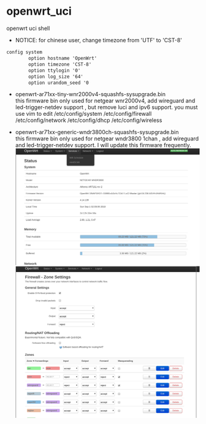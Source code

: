 # openwrt_uci
openwrt uci shell
* NOTICE: for chinese user, change timezone from 'UTF' to 'CST-8'
```
config system
        option hostname 'OpenWrt'
        option timezone 'CST-8'
        option ttylogin '0'
        option log_size '64'
        option urandom_seed '0
```
        
        
        
        
* openwrt-ar71xx-tiny-wnr2000v4-squashfs-sysupgrade.bin               
this firmware bin only used for netgear wnr2000v4, add wireguard and led-trigger-netdev support , but remove luci and ipv6 support. you must use vim to edit /etc/config/system   /etc/config/firewall  /etc/config/network  /etc/config/dhcp /etc/config/wireless 

* openwrt-ar71xx-generic-wndr3800ch-squashfs-sysupgrade.bin                 
this firmware bin only used for netgear wndr3800 1chan , add wireguard and led-trigger-netdev support. I will update this firmware frequently.![STATUS](openwrt_status.png)
![WIREGURAD_FIREWALL](openwrt_firewall.png)

